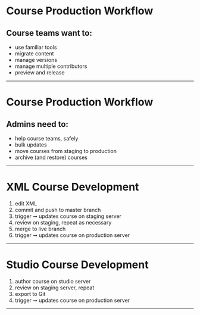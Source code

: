 # Course Production Workflow

## Course teams want to:
- use familiar tools 
- migrate content
- manage versions
- manage multiple contributors
- preview and release

---

# Course Production Workflow

## Admins need to:
- help course teams, safely 
- bulk updates
- move courses from staging to production
- archive (and restore) courses

---

# XML Course Development

1. edit XML
2. commit and push to master branch
3. trigger ➞ updates course on staging server
4. review on staging, repeat as necessary
5. merge to live branch
6. trigger ➞ updates course on production server 

---

# Studio Course Development

1. author course on studio server
2. review on staging server, repeat 
3. export to Git
4. trigger ➞ updates course on production server

---
